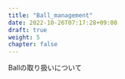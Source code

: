 ```yaml
---
title: "Ball_management"
date: 2022-10-26T07:17:28+09:00
draft: true
weight: 5
chapter: false
---
```

Ballの取り扱いについて
